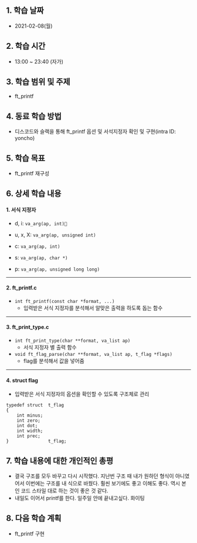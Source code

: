 ## 1. 학습 날짜

* 2021-02-08(월)



## 2. 학습 시간

* 13:00 ~ 23:40 (자가)



## 3. 학습 범위 및 주제

* ft_printf



## 4. 동료 학습 방법

* 디스코드와 슬랙을 통해 ft_printf 옵션 및 서석지정자 확인 및 구현(intra ID: yoncho)



## 5. 학습 목표

* ft_printf 재구성



## 6. 상세 학습 내용

#### 1. 서식 지정자

* d, i: `va_arg(ap, int)`

* u, x, X: `va_arg(ap, unsigned int)`
* c: `va_arg(ap, int)`
* s: `va_arg(ap, char *)`
* p: `va_arg(ap, unsigned long long)`



<hr>

#### 2. ft_printf.c

* `int ft_printf(const char *format, ...)`
  * 입력받은 서식 지정자를 분석해서 알맞은 출력을 하도록 돕는 함수



<hr>

#### 3. ft_print_type.c

* `int ft_print_type(char **format, va_list ap)`
  * 서식 지정자 별 출력 함수
* `void ft_flag_parse(char **format, va_list ap, t_flag *flags)`
  * flag를 분석해서 값을 넣어줌



<hr>

#### 4. struct flag

* 입력받은 서식 지정자의 옵션을 확인할 수 있도록 구조체로 관리

```
typedef struct  t_flag
{
	int minus;
	int zero;
	int dot;
	int width;
	int prec;
}               t_flag;
```



## 7. 학습 내용에 대한 개인적인 총평

* 결국 구조를 모두 바꾸고 다시 시작했다. 지난번 구조 때 내가 원하던 형식이 아니였어서 이번에는 구조를 내 식으로 바꿨다. 훨씬 보기에도 좋고 이해도 좋다. 역시 본인 코드 스타일 대로 하는 것이 좋은 것 같다.
* 내일도 이어서 printf를 한다. 일주일 안에 끝내고싶다. 화이팅



## 8. 다음 학습 계획

* ft_printf 구현



